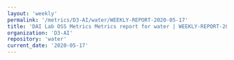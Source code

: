 ```yaml
---
layout: 'weekly'
permalink: '/metrics/D3-AI/water/WEEKLY-REPORT-2020-05-17'
title: 'DAI Lab OSS Metrics Metrics report for water | WEEKLY-REPORT-2020-05-17'
organization: 'D3-AI'
repository: 'water'
current_date: '2020-05-17'
---
```

